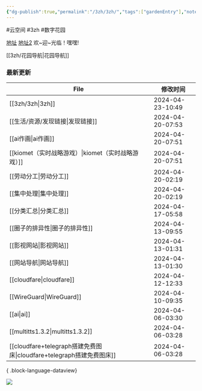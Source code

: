 ```yaml
---
{"dg-publish":true,"permalink":"/3zh/3zh/","tags":["gardenEntry"],"noteIcon":""}
---
```


#云空间 #3zh #数字花园

<head>
<meta name="shenma-site-verification" content="9f4a23071eb178c10212ac1fc519d41d_1700668342">
</head>


[地址](https://sdfd-azc.pages.dev/)
[地址2](https://468557bb.sdfd-azc.pages.dev/)
欢~迎~光临！嘿嘿!

[[3zh/花园导航\|花园导航]]

### 最新更新

| File                                                        | 修改时间             |
| ----------------------------------------------------------- | ---------------- |
| [[3zh/3zh\|3zh]]                                         | 2024-04-23-10:49 |
| [[生活/资源/发现链接\|发现链接]]                                     | 2024-04-20-07:53 |
| [[ai作画\|ai作画]]                                           | 2024-04-20-07:51 |
| [[kiomet（实时战略游戏）\|kiomet（实时战略游戏）]]                       | 2024-04-20-07:51 |
| [[劳动分工\|劳动分工]]                                           | 2024-04-20-02:19 |
| [[集中处理\|集中处理]]                                           | 2024-04-20-02:19 |
| [[分类汇总\|分类汇总]]                                           | 2024-04-17-05:58 |
| [[圈子的排异性\|圈子的排异性]]                                       | 2024-04-13-09:55 |
| [[影视网站\|影视网站]]                                           | 2024-04-13-01:31 |
| [[网站导航\|网站导航]]                                           | 2024-04-13-01:30 |
| [[cloudfare\|cloudfare]]                                 | 2024-04-12-12:33 |
| [[WireGuard\|WireGuard]]                                 | 2024-04-10-09:35 |
| [[ai\|ai]]                                               | 2024-04-06-03:30 |
| [[multitts1.3.2\|multitts1.3.2]]                         | 2024-04-06-03:28 |
| [[cloudfare+telegraph搭建免费图床\|cloudfare+telegraph搭建免费图床]] | 2024-04-06-03:28 |

{ .block-language-dataview}


![](https://telegraph-image-6pq.pages.dev/file/b6559e64e9dc204cc5dd3.jpg)


